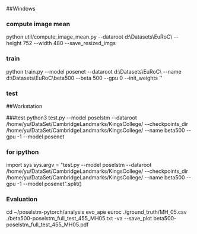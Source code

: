 ##Windows
### compute image mean
python util/compute_image_mean.py --dataroot d:\Datasets\EuRoC\ --height 752 --width 480 --save_resized_imgs
### train
python train.py --model posenet --dataroot d:\Datasets\EuRoC\ --name d:\Datasets\EuRoC\beta500 --beta 500 --gpu 0 --init_weights ''
### test


##Workstation

###test
python3 test.py --model poselstm --dataroot /home/yu/DataSet/CambridgeLandmarks/KingsCollege/ --checkpoints_dir /home/yu/DataSet/CambridgeLandmarks/KingsCollege/ --name beta500 --gpu -1 --model posenet

### for ipython
import sys
sys.argv = "test.py --model poselstm --dataroot /home/yu/DataSet/CambridgeLandmarks/KingsCollege/ --checkpoints_dir /home/yu/DataSet/CambridgeLandmarks/KingsCollege/ --name beta500 --gpu -1 --model posenet".split()


### Evaluation
cd ~/poselstm-pytorch/analysis
evo_ape euroc ./ground_truth/MH_05.csv ./beta500-poselstm_full_test_455_MH05.txt -va --save_plot beta500-poselstm_full_test_455_MH05.pdf
